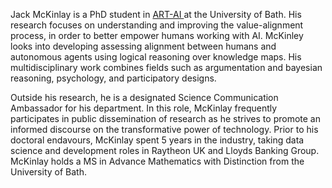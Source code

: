 Jack McKinlay is a PhD student in <a href="https://cdt-art-ai.ac.uk"> ART-AI </a> at the University of Bath. His research focuses on understanding and improving the value-alignment process, in order to better empower humans working with AI. McKinley looks into developing assessing alignment between humans and autonomous agents using logical reasoning over knowledge maps. His multidisciplinary work combines fields such as argumentation and bayesian reasoning, psychology, and participatory designs. 

Outside his research, he is a designated Science Communication Ambassador for his department. In this role, McKinlay frequently participates in public dissemination of research as he strives to promote an informed discourse on the transformative power of technology. Prior to his doctoral endavours, McKinlay spent 5 years in the industry, taking data science and development roles in Raytheon UK and Lloyds Banking Group. McKinlay holds a MS in Advance Mathematics with Distinction from the University of Bath.